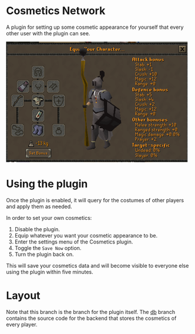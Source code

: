 # Cosmetics Network
A plugin for setting up some cosmetic appearance for yourself that every other user with the plugin can see.

![An example of the plugin in action](resources/example.png)

# Using the plugin
Once the plugin is enabled, it will query for the costumes of other players and apply them as needed.

In order to set your own cosmetics:  
1. Disable the plugin.
2. Equip whatever you want your cosmetic appearance to be.  
3. Enter the settings menu of the Cosmetics plugin.  
4. Toggle the `Save Now` option.  
5. Turn the plugin back on.  

This will save your cosmetics data and will become visible to everyone else using the plugin within five minutes.

# Layout

Note that this branch is the branch for the plugin itself. The [db](https://github.com/JohnathonNow/runelite-cosmetic-network/tree/db)
branch contains the source code for the backend that stores the cosmetics of every player.
